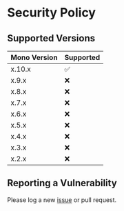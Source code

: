 # Security Policy

## Supported Versions

| Mono Version | Supported          |
| -------      | ------------------ |
| x.10.x        | :white_check_mark: |
| x.9.x        | :x: |
| x.8.x        | :x: |
| x.7.x        | :x: |
| x.6.x        | :x: |
| x.5.x        | :x: |
| x.4.x        | :x: |
| x.3.x        | :x: |
| x.2.x        | :x: |

## Reporting a Vulnerability

Please log a new [issue](https://github.com/PenguinOfWar/bagofholding/issues) or pull request.
